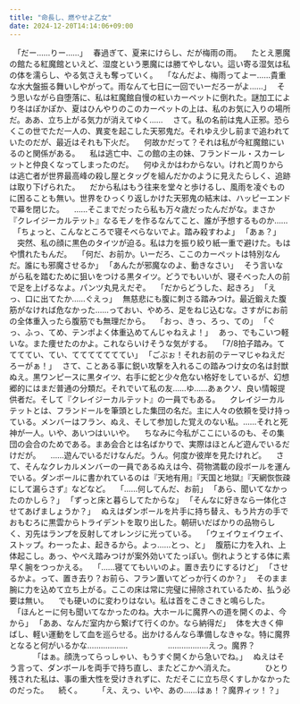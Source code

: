 ```yaml
---
title: "命長し、燃やせよ乙女"
date: 2024-12-20T14:14:06+09:00
---
```

　｢だー……りー……｣
　春過ぎて、夏来にけらし、だが梅雨の雨。
　たとえ悪魔の館たる紅魔館といえど、湿度という悪魔には勝てやしない。這い寄る湿気は私の体を濡らし、やる気さえも奪っていく。
　｢なんだよ、梅雨ってよー……貴重な水大盤振る舞いしやがって。雨なんて七日に一回でいーだろーがよ……｣
　そう思いながら自堕落に、私は紅魔館自慢の紅いカーペットに倒れた。謎加工により冬はぽかぽか、夏はひんやりのこのカーペットの上は、私のお気に入りの場所だ。ああ、立ち上がる気力が消えてゆく……
　さて。私の名前は鬼人正邪。恐らくこの世でただ一人の、異変を起こした天邪鬼だ。それゆえ少し前まで追われていたのだが、最近はそれも下火だ。
　何故かだって？それは私が今紅魔館にいるのと関係がある。
　私は逃亡中、この館の主の妹、フランドール・スカーレットと仲良くなってしまったのだ。
　何ゆえかはわからない。けれど周りからは逃亡者が世界最高峰の殺し屋とタッグを組んだかのように見えたらしく、追跡は取り下げられた。
　だから私はもう往来を堂々と歩けるし、風雨を凌ぐものに困ることも無い。世界をひっくり返しかけた天邪鬼の結末は、ハッピーエンドで幕を閉じた。
　……そこまでだったら私も万々歳だったんだがな。まさか『クレイジーカルテット』なるモノを作るなんてこと、誰が予想するものか……
　｢ちょっと、こんなところで寝そべらないでよ。踏み殺すわよ｣
　｢あぁ？｣
　突然、私の顔に黒色のタイツが迫る。私は力を振り絞り紙一重で避けた。もはや慣れたもんだ。
　｢何だ、お前か。いーだろ、ここのカーペットは特別なんだ。誰にも邪魔させるか｣
　｢あんたが邪魔なのよ、動きなさい｣
　そう言いながら私を踏むために狙いをつける黒タイツ。どうでもいいが、寝そべった人の前で足を上げるなよ。パンツ丸見えだぞ。
　｢だからどうした、起きろ｣
　｢えっ、口に出てたか……ぐえっ｣
　無慈悲にも腹に刺さる踏みつけ。最近鍛えた腹筋がなければ危なかった……っておい、やめろ、足をねじ込むな。さすがにお前の全体重入ったら腹筋でも無理だから。
　｢おっ、きっ、ろっ、ての｣
　｢ぐっ、ふっ、てめ、テンポよく体重込めてんじゃねえよ！｣
　あっ、でもこいつ軽いな。また痩せたのかよ。これならいけそうな気がする。
　｢7/8拍子踏み。ててててい、てい、てててててててい｣
　｢ごぶぉ！それお前のテーマじゃねえだろーがぁ！｣
　さて、ことある事に鋭い攻撃を入れるこの踏みつけ女の名は封獣ぬえ。黒ワンピースに黒タイツ、右手に蛇と少々危ない格好をしているが、幻想郷的にはまだ普通の分類だ。それでいて私の友……ゆ……あぁクソ、良い情報提供者だ。そして『クレイジーカルテット』の一員でもある。
　クレイジーカルテットとは、フランドールを筆頭とした集団の名だ。主に人々の依頼を受け持っている。メンバーはフラン、ぬえ、そして参加した覚えのない私。……それと死神が一人。いや、あいつはいいや。
　ちなみに今私がここにいるのも、その集団の会合のためである。まあ会合とは名ばかりで、実際はほとんど遊んでいるだけだが。
　……遊んでいるだけなんだ。うん。何度か彼岸を見たけれど。
　さて、そんなクレカルメンバーの一員であるぬえは今、荷物満載の段ボールを運んでいる。ダンボールに書かれているのは『天地有用』『天国と地獄』『天網恢恢疎にして漏らさず』などなど。
　｢……何してんだ、お前｣
　｢あら、聞いてなかったのかしら？｣
　｢ずっと床と暮らしてたからな｣
　｢そんなに好きなら一体化させてあげましょうか？｣
　ぬえはダンボールを片手に持ち替え、もう片方の手でおもむろに黒雲からトライデントを取り出した。朝研いだばかりの品物らしく、刃先はランプを反射してオレンジに光っている。
　｢ウェイウェイウェイ、ストップ。わーったよ、起きるから。よっ……とっ、と｣
　腹筋に力を入れ、上体起こし。あっ、やべえ踏みつけが案外効いてたっぽい。倒れようとする体に素早く腕をつっかえる。
　｢……寝ててもいいのよ。置き去りにするけど｣
　｢させるかよ。って、置き去り？お前ら、フラン置いてどっか行くのか？｣
　そのまま腕に力を込めて立ち上がる。ここの床は常に完璧に掃除されているため、払う必要は無い。
　でも硬いのに変わりはない。私は首をこきこきと鳴らした。
　｢ほんとーに何も聞いてなかったのね。大ホールに魔界への道を開くのよ、今から｣
　｢ああ、なんだ室内から繋げて行くのか。なら納得だ｣
　体を大きく伸ばし、軽い運動をして血を巡らせる。出かけるんなら準備しなきゃな。特に魔界となると何がいるかな………………
　
　
　
　………………えっ。魔界？
　
　
　｢はぁ。顔洗ってらっしゃい、もうすぐ開くから急いでね。｣
　ぬえはそう言って、ダンボールを両手で持ち直し、またどこかへ消えた。
　
　
　ひとり残された私は、事の重大性を受けきれずに、ただそこに立ち尽くすしかなかったのだった。
　続く。
　
　｢え、えっ、いや、あの……はぁ！？魔界ィッ！？｣
　
　
　
